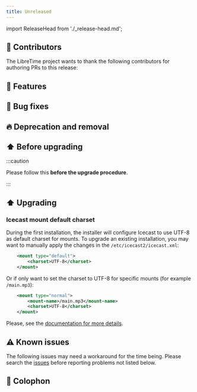 ```yaml
---
title: Unreleased
---
```


import ReleaseHead from './\_release-head.md';

<!-- <ReleaseHead date='2022-01-01' version='3.0.0-alpha.11'/> -->

## :sparkling_heart: Contributors

The LibreTime project wants to thank the following contributors for authoring PRs to this release:

## :rocket: Features

## :bug: Bug fixes

## :fire: Deprecation and removal

## :arrow_up: Before upgrading

:::caution

Please follow this **before the upgrade procedure**.

:::

## :arrow_up: Upgrading

### Icecast mount default charset

During the first installation, the installer will configure Icecast to use UTF-8 as default charset for mounts. To upgrade an existing installation, you may want to manually apply the changes in the `/etc/icecast2/icecast.xml`:

```xml
    <mount type="default">
        <charset>UTF-8</charset>
    </mount>
```

Or if only want to set the charset to UTF-8 for specific mounts (for example `/main.mp3`):

```xml
    <mount type="normal">
        <mount-name>/main.mp3</mount-name>
        <charset>UTF-8</charset>
    </mount>
```

Please, see the [documentation for more details](../admin-manual/stream-configuration.md#utf-8-metadata-in-icecast-mp3-streams).

## :warning: Known issues

The following issues may need a workaround for the time being. Please search the [issues](https://github.com/libretime/libretime/issues) before reporting problems not listed below.

## :memo: Colophon
